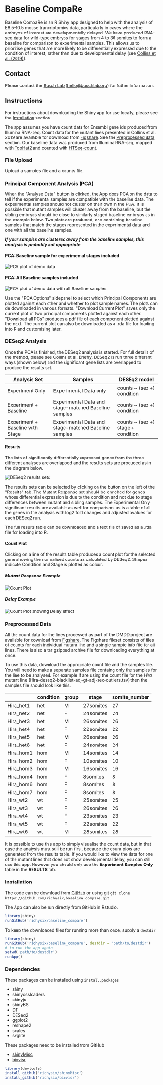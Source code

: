 # Baseline CompaRe

Baseline CompaRe is an R Shiny app designed to help with the analysis of
E8.5-10.5 mouse trancriptomics data, particularly in cases where the embryos of
interest are developmentally delayed. We have produced RNA-seq data for
wild-type embryos for stages from 4 to 36 somites to form a baseline for
comparison to experimental samples. This allows us to prioritise genes that
are more likely to be differentially expressed due to the condition of interest,
rather than due to developmental delay (see [Collins et al. (2019)](https://doi.org/10.1038/s41467-019-10642-x)).

##  Contact

Please contact the [Busch Lab](https://www.buschlab.org/) (<a href="mailto:hello@buschlab.org">hello@buschlab.org</a>)
for futher information.

## Instructions

For instructions about downloading the Shiny app for use locally, please see the
[Installation](#installation) section.

The app assumes you have count data for Ensembl gene ids produced from Illumina
RNA-seq. Count data for the mutant lines presented in Collins et al. 2019 are
available for download from [Figshare](https://doi.org/10.6084/m9.figshare.6819611).
See the [Preprocessed data](#preprocessed-data) section.
Our baseline data was produced from Illumina RNA-seq, mapped with
[TopHat2](https://ccb.jhu.edu/software/tophat/index.shtml) and counted with
[HTSeq-count](https://htseq.readthedocs.io/en/release_0.10.0/count.html).

### File Upload

Upload a samples file and a counts file.

<div class="file-format-content" ></div>

### Principal Component Analysis (PCA)

When the "Analyse Data" button is clicked, the App does PCA on the data to
tell if the experimental samples are compatible with the baseline data. The
experimental samples should not cluster on their own in the PCA. It is possible
that mutant samples will cluster away from the baseline, but the sibling
embryos should be close to similarly staged baseline embryos as in the example
below. Two plots are produced, one containing baseline samples that match the
stages represented in the experimental data and one with all the baseline
samples.

**_If your samples are clustered away from the baseline samples, this analysis is
probably not appropriate._**

#### PCA: Baseline sample for experimental stages included

![PCA plot of demo data](www/images/demo_pca_reduced.png "PCA of demo data")

#### PCA: All Baseline samples included

![PCA plot of demo data with all Baseline samples](www/images/demo_pca_all.png "PCA of demo data with all baseline samples")

Use the "PCA Options" sidepanel to select which Principal Components are plotted
against each other and whether to plot sample names. The plots can de downloaded
in various formats. "Download Current Plot" saves only the current plot of
two principal components plotted against each other. "Download all PCs" produces
a pdf file of each component plotted against the next. The current plot can also
be downloaded as a .rda file for loading into R and customising later.

### DESeq2 Analysis

Once the PCA is finished, the DESeq2 analysis is started. For full details of
the method, please see Collins et al. Briefly, DESeq2 is run three
different ways (shown below) and the significant gene lists are overlapped to produce the
results set.

|Analysis Set|Samples|DESEq2 model|
|------------|-------|------------|
|Experiment Only|Experimental Data only| counts ~ (sex +) condition|
|Experiment + Baseline|Experimental Data and stage-matched Baseline samples| counts ~ (sex +) condition|
|Experiment + Baseline with Stage|Experimental Data and stage-matched Baseline samples| counts ~ (sex +) stage + condition|

#### Results

The lists of significantly differentially expressed genes from the three
different analyses are overlapped and the results sets are produced as in the
diagram below.

![DESeq2 results sets](www/images/deseq2_overlaps.png "Diagram of DESeq2 overlaps")

The results sets can be selected by clicking on the button on the left of the
"Results" tab.
The Mutant Response set should be enriched for genes whose differential
expression is due to the condition and not due to stage differences between
mutant and sibling samples. The Experimental Only significant results are
available as well for comparison, as is a table of all the genes in the
analysis with log2 fold changes and adjusted pvalues for each DESeq2 run.

The full results table can be downloaded and a text file of saved as a .rda
file for loading into R.

#### Count Plot

Clicking on a line of the results table produces a count plot for the selected
gene showing the normalised counts as calculated by DESeq2. Shapes indicate
Condition and Stage is plotted as colour.

##### Mutant Response Example

![Count Plot](www/images/count_plot_example.png "Example Count Plot - Zfp951 ENSMUSG00000072774")

##### Delay Example

![Count Plot showing Delay effect](www/images/count_plot_delay_example.png "Example Count Plot - Elf5 ENSMUSG00000027186")

<h3 id="preprocessed-data">Preprocessed Data</h3>

All the count data for the lines processed as part of the DMDD project are available
for download from [Figshare](https://doi.org/10.6084/m9.figshare.6819611).
The Figshare fileset consists of files of counts for each individual mutant line
and a single sample info file for all lines. There is also a tar gzipped archive file
for downloading everything at once.

To use this data, download the appropriate count file and the samples file.
You will need to make a separate samples file containg only the samples for the
line to be analysed. For example if are using the count file for the _Hira_
mutant line (Hira-deseq2-blacklist-adj-gt-adj-sex-outliers.tsv) then the samples
file should look like this.

|   |condition|group|stage|somite_number|
|---|---------|-----|-----|-------------|
|Hira_het1|het|M|27somites|27|
|Hira_het2|het|F|24somites|24|
|Hira_het3|het|M|26somites|26|
|Hira_het4|het|F|22somites|22|
|Hira_het5|het|M|26somites|26|
|Hira_het6|het|F|24somites|24|
|Hira_hom1|hom|M|14somites|14|
|Hira_hom2|hom|F|10somites|10|
|Hira_hom3|hom|M|16somites|16|
|Hira_hom4|hom|F|8somites|8|
|Hira_hom6|hom|F|8somites|8|
|Hira_hom7|hom|F|8somites|8|
|Hira_wt2|wt|F|25somites|25|
|Hira_wt3|wt|F|26somites|26|
|Hira_wt4|wt|F|23somites|23|
|Hira_wt5|wt|F|22somites|22|
|Hira_wt6|wt|M|28somites|28|

It is possible to use this app to simply visualise the count data, but in that case
the analysis must still be run first, because the count plots are generated from
the results table.
If you would like to view the data for one of the mutant lines that does not
show developmental delay, you can still use this app.
However you should only use the **Experiment Samples Only** table in the
**RESULTS** tab.

<h3 id="installation">Installation</h3>

The code can be download from [GitHub](https://github.com/richysix/baseline_compare)
or using git `git clone https://github.com/richysix/baseline_compare.git`.

The App can also be run directly from GitHub in Rstudio.
```r
library(shiny)
runGitHub('richysix/baseline_compare')
```

To keep the downloaded files for running more than once, supply a `destdir`
```r
library(shiny)
runGitHub('richysix/baseline_compare', destdir = 'path/to/destdir')
# to run the app again
setwd('path/to/destdir')
runApp()
```

### Dependencies

These packages can be installed using `install.packages`

* shiny
* shinycssloaders
* shinyjs
* shinyBS
* DT
* DESeq2
* ggplot2
* reshape2
* scales
* svglite

These packages need to be installed from GitHub

* [shinyMisc](https://github.com/richysix/shinyMisc)
* [biovisr](https://github.com/richysix/biovisr)

```r
library(devtools)
install_github('richysix/shinyMisc')
install_github('richysix/biovisr')
```

